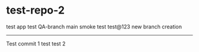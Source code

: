 # test-repo-2
test app
test
QA-branch
 main
 smoke test
 test@123
 new branch creation
***************************
Test commit 1
test
test 2
